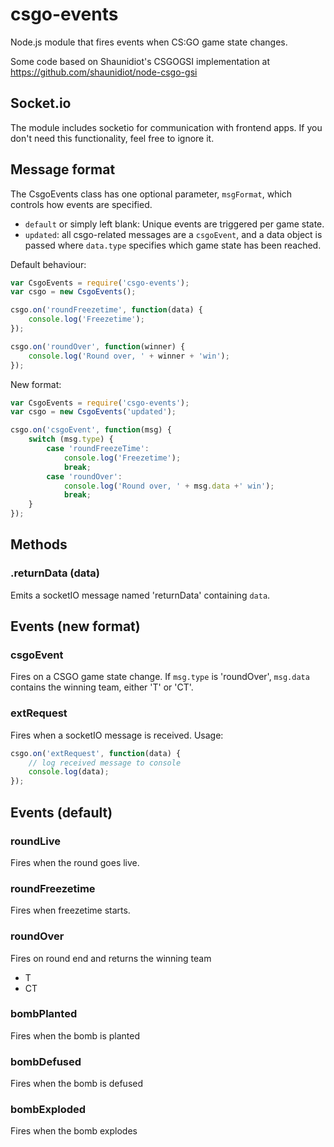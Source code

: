 # csgo-events
Node.js module that fires events when CS:GO game state changes.

Some code based on Shaunidiot's CSGOGSI implementation at https://github.com/shaunidiot/node-csgo-gsi

## Socket.io
The module includes socketio for communication with frontend apps. If you don't need this functionality, feel free to ignore it.

## Message format
The CsgoEvents class has one optional parameter, `msgFormat`, which controls how events are specified. 
- `default` or simply left blank: Unique events are triggered per game state. 
- `updated`: all csgo-related messages are a `csgoEvent`, and a data object is passed where `data.type` specifies which game state has been reached.

Default behaviour:
```javascript
var CsgoEvents = require('csgo-events');
var csgo = new CsgoEvents();

csgo.on('roundFreezetime', function(data) {
    console.log('Freezetime');
});

csgo.on('roundOver', function(winner) {
    console.log('Round over, ' + winner + 'win');
});
```

New format:
```javascript
var CsgoEvents = require('csgo-events');
var csgo = new CsgoEvents('updated');

csgo.on('csgoEvent', function(msg) {
    switch (msg.type) {
        case 'roundFreezeTime':
            console.log('Freezetime');
            break;
        case 'roundOver':
            console.log('Round over, ' + msg.data +' win');
            break;
    }
});

```
## Methods

### .returnData (data)
Emits a socketIO message named 'returnData' containing `data`.


## Events (new format)

### csgoEvent
Fires on a CSGO game state change. If `msg.type` is 'roundOver', `msg.data` contains the winning team, either 'T' or 'CT'.

### extRequest
Fires when a socketIO message is received. Usage:
```javascript
csgo.on('extRequest', function(data) {
    // log received message to console
    console.log(data);
});
```

## Events (default)

### roundLive
Fires when the round goes live.

### roundFreezetime
Fires when freezetime starts.

### roundOver
Fires on round end and returns the winning team
- T
- CT

### bombPlanted
Fires when the bomb is planted

### bombDefused
Fires when the bomb is defused

### bombExploded
Fires when the bomb explodes